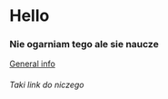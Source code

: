 # Hello

### Nie ogarniam tego ale sie naucze

[General info](#general-info)
###### Taki link do niczego
